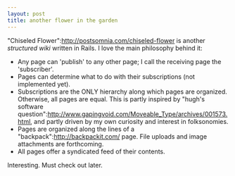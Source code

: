```yaml
--- 
layout: post
title: another flower in the garden
---
```

"Chiseled Flower":http://postsomnia.com/chiseled-flower is another _structured wiki_ written in Rails. I love the main philosophy behind it:

* Any page can 'publish' to any other page; I call the receiving page the 'subscriber'.
* Pages can determine what to do with their subscriptions (not implemented yet).
* Subscriptions are the ONLY hierarchy along which pages are organized. Otherwise, all pages are equal. This is partly inspired by "hugh's software question":http://www.gapingvoid.com/Moveable_Type/archives/001573.html, and partly driven by my own curiosity and interest in folksonomies.
* Pages are organized along the lines of a "backpack":http://backpackit.com/ page. File uploads and image attachments are forthcoming.
* All pages offer a syndicated feed of their contents.

Interesting.  Must check out later.
